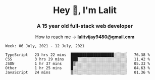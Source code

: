 <h1 align="center">Hey 👋, I'm Lalit</h1>
<h3 align="center">A 15 year old full-stack web developer</h3>

<p align="center">How to reach me → <strong>lalitvijay9480@gmail.com</strong></p>

<!--START_SECTION:waka-->
```text
Week: 06 July, 2021 - 12 July, 2021

TypeScript   23 hrs 22 mins  ███████████████████░░░░░░   76.38 % 
CSS          3 hrs 29 mins   ███░░░░░░░░░░░░░░░░░░░░░░   11.42 % 
JSON         1 hr 37 mins    █▒░░░░░░░░░░░░░░░░░░░░░░░   05.33 % 
Other        1 hr 25 mins    █░░░░░░░░░░░░░░░░░░░░░░░░   04.63 % 
JavaScript   24 mins         ▒░░░░░░░░░░░░░░░░░░░░░░░░   01.36 % 
```
<!--END_SECTION:waka-->
